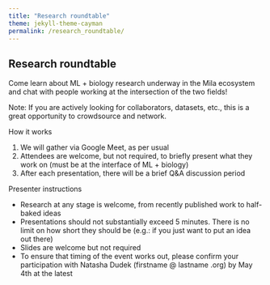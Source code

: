 ```yaml
---
title: "Research roundtable"
theme: jekyll-theme-cayman
permalink: /research_roundtable/
--- 
```


## Research roundtable

Come learn about ML + biology research underway in the Mila ecosystem and chat with people working at the intersection of the two fields! 

Note: If you are actively looking for collaborators, datasets, etc., this is a great opportunity to crowdsource and network. 

How it works
1. We will gather via Google Meet, as per usual
2. Attendees are welcome, but not required, to briefly present what they work on (must be at the interface of ML + biology)
3. After each presentation, there will be a brief Q&A discussion period

Presenter instructions
- Research at any stage is welcome, from recently published work to half-baked ideas
- Presentations should not substantially exceed 5 minutes. There is no limit on how short they should be (e.g.: if you just want to put an idea out there)
- Slides are welcome but not required
- To ensure that timing of the event works out, please confirm your participation with Natasha Dudek (firstname @ lastname .org) by May 4th at the latest

